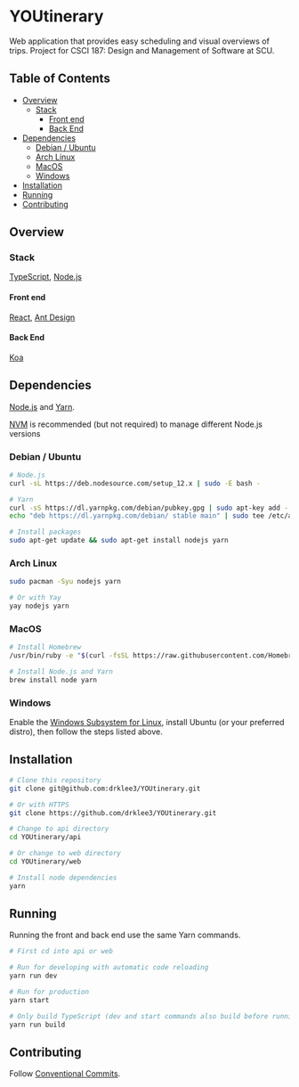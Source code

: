 # YOUtinerary <!-- omit in toc -->

Web application that provides easy scheduling and visual overviews of trips.  Project for CSCI 187: Design and Management of Software at SCU.

## Table of Contents <!-- omit in toc -->

* [Overview](#overview)
  * [Stack](#stack)
    * [Front end](#front-end)
    * [Back End](#back-end)
* [Dependencies](#dependencies)
  * [Debian / Ubuntu](#debian--ubuntu)
  * [Arch Linux](#arch-linux)
  * [MacOS](#macos)
  * [Windows](#windows)
* [Installation](#installation)
* [Running](#running)
* [Contributing](#contributing)

## Overview

### Stack

[TypeScript], [Node.js]

#### Front end

[React], [Ant Design]

#### Back End

[Koa]

## Dependencies

[Node.js] and [Yarn].

[NVM] is recommended (but not required) to manage different Node.js versions

### Debian / Ubuntu

```bash
# Node.js
curl -sL https://deb.nodesource.com/setup_12.x | sudo -E bash -

# Yarn
curl -sS https://dl.yarnpkg.com/debian/pubkey.gpg | sudo apt-key add -
echo "deb https://dl.yarnpkg.com/debian/ stable main" | sudo tee /etc/apt/sources.list.d/yarn.list

# Install packages
sudo apt-get update && sudo apt-get install nodejs yarn
```

### Arch Linux

```bash
sudo pacman -Syu nodejs yarn

# Or with Yay
yay nodejs yarn
```

### MacOS

```bash
# Install Homebrew
/usr/bin/ruby -e "$(curl -fsSL https://raw.githubusercontent.com/Homebrew/install/master/install)"

# Install Node.js and Yarn
brew install node yarn
```

### Windows

Enable the [Windows Subsystem for Linux][WSL], install Ubuntu (or your preferred
distro), then follow the steps listed above.

## Installation

```bash
# Clone this repository
git clone git@github.com:drklee3/YOUtinerary.git

# Or with HTTPS
git clone https://github.com/drklee3/YOUtinerary.git

# Change to api directory
cd YOUtinerary/api

# Or change to web directory
cd YOUtinerary/web

# Install node dependencies
yarn
```

## Running

Running the front and back end use the same Yarn commands.

```bash
# First cd into api or web

# Run for developing with automatic code reloading
yarn run dev

# Run for production
yarn start

# Only build TypeScript (dev and start commands also build before running)
yarn run build
```

## Contributing

Follow [Conventional Commits].

[Ant Design]: https://ant.design/
[Conventional Commits]: https://www.conventionalcommits.org/en/v1.0.0/
[Koa]: https://github.com/koajs/koa
[Node.js]: https://nodejs.org/en/
[NVM]: https://github.com/nvm-sh/nvm
[React]: https://reactjs.org/
[TypeScript]: https://www.typescriptlang.org/
[WSL]: https://docs.microsoft.com/en-us/windows/wsl/install-win10
[Yarn]: https://yarnpkg.com/lang/en/
